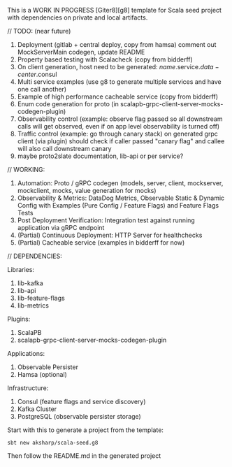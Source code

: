 This is a WORK IN PROGRESS [Giter8][g8] template for Scala seed project with dependencies on private and local artifacts.

// TODO: (near future)
1. Deployment (gitlab + central deploy, copy from hamsa) comment out MockServerMain codegen, update README
2. Property based testing with Scalacheck (copy from bidderff)
3. On client generation, host need to be generated: $name$.service.$data-center$.consul
4. Multi service examples (use g8 to generate multiple services and have one call another)
5. Example of high performance cacheable service (copy from bidderff)
6. Enum code generation for proto (in scalapb-grpc-client-server-mocks-codegen-plugin)
7. Observability control (example: observe flag passed so all downstream calls will get observed, even if on app level observability is turned off)
8. Traffic control (example: go through canary stack) on generated grpc client (via plugin) should check if caller passed "canary flag" and callee will also call downstream canary
9. maybe proto2slate documentation, lib-api or per service?

// WORKING:
1. Automation: Proto / gRPC codegen (models, server, client, mockserver, mockclient, mocks, value generation for mocks)
2. Observability & Metrics: DataDog Metrics, Observable Static & Dynamic Config with Examples (Pure Config / Feature Flags) and Feature Flags Tests
4. Post Deployment Verification: Integration test against running application via gRPC endpoint
5. (Partial) Continuous Deployment: HTTP Server for healthchecks
3. (Partial) Cacheable service (examples in bidderff for now)

// DEPENDENCIES:

Libraries:
1) lib-kafka
2) lib-api
3) lib-feature-flags
4) lib-metrics

Plugins:
1) ScalaPB
4) scalapb-grpc-client-server-mocks-codegen-plugin
   
Applications:
1) Observable Persister
2) Hamsa (optional)

Infrastructure:
1) Consul (feature flags and service discovery)
2) Kafka Cluster
3) PostgreSQL (observable persister storage)

Start with this to generate a project from the template:
```
sbt new aksharp/scala-seed.g8
```

Then follow the README.md in the generated project

